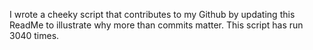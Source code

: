 I wrote a cheeky script that contributes to my Github by updating this ReadMe to illustrate why more than commits matter. This script has run 3040 times.